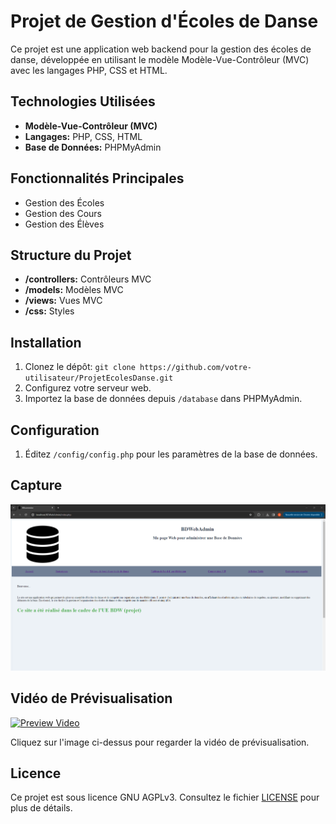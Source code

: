 # Projet de Gestion d'Écoles de Danse

Ce projet est une application web backend pour la gestion des écoles de danse, développée en utilisant le modèle Modèle-Vue-Contrôleur (MVC) avec les langages PHP, CSS et HTML. 

## Technologies Utilisées
- **Modèle-Vue-Contrôleur (MVC)**
- **Langages:** PHP, CSS, HTML
- **Base de Données:** PHPMyAdmin

## Fonctionnalités Principales
- Gestion des Écoles
- Gestion des Cours
- Gestion des Élèves

## Structure du Projet
- **/controllers:** Contrôleurs MVC
- **/models:** Modèles MVC
- **/views:** Vues MVC
- **/css:** Styles

## Installation
1. Clonez le dépôt: `git clone https://github.com/votre-utilisateur/ProjetEcolesDanse.git`
2. Configurez votre serveur web.
3. Importez la base de données depuis `/database` dans PHPMyAdmin.

## Configuration
1. Éditez `/config/config.php` pour les paramètres de la base de données.

## Capture

![Avatar Pixel Art](data/bdweb.png)

## Vidéo de Prévisualisation

[![Preview Video](https://img.youtube.com/vi/VK_gGpmT_Hk/0.jpg)](https://www.youtube.com/watch?v=VK_gGpmT_Hk)

Cliquez sur l'image ci-dessus pour regarder la vidéo de prévisualisation.

## Licence

Ce projet est sous licence GNU AGPLv3. Consultez le fichier [LICENSE](LICENSE) pour plus de détails.
